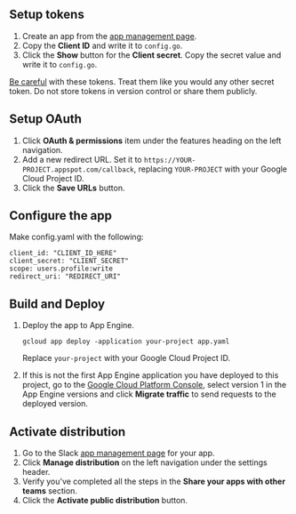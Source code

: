 ## Setup tokens

1.  Create an app from the [app management page](api.slack.com/apps).
1.  Copy the **Client ID** and write it to `config.go`.
1.  Click the **Show** button for the **Client secret**. Copy the secret value
    and write it to `config.go`.

[Be careful](https://api.slack.com/docs/oauth-safety) with these tokens. Treat
them like you would any other secret token. Do not store tokens in version
control or share them publicly.

## Setup OAuth

1.  Click **OAuth & permissions** item under the features heading on the
    left navigation.
1.  Add a new redirect URL. Set it to 
    `https://YOUR-PROJECT.appspot.com/callback`, replacing `YOUR-PROJECT`
    with your Google Cloud Project ID.
1.  Click the **Save URLs** button.

## Configure the app

Make config.yaml with the following:

    client_id: "CLIENT_ID_HERE"
    client_secret: "CLIENT_SECRET"
    scope: users.profile:write
    redirect_uri: "REDIRECT_URI"

## Build and Deploy

1.  Deploy the app to App Engine.

        gcloud app deploy -application your-project app.yaml

    Replace `your-project` with your Google Cloud Project ID.
1.  If this is not the first App Engine application you have deployed to this
    project, go to the [Google Cloud Platform
    Console](https://console.cloud.google.com/appengine/versions), select
    version 1 in the App Engine versions and click **Migrate traffic** to send
    requests to the deployed version.

## Activate distribution

1.  Go to the Slack [app management page](api.slack.com/apps) for your app.
1.  Click **Manage distribution** on the left navigation under the settings
    header.
1.  Verify you've completed all the steps in the **Share your apps with other
    teams** section.
1.  Click the **Activate public distribution** button.

